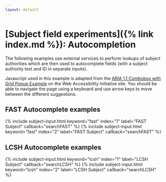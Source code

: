 ```yaml
---
layout: default
---
```


[Subject field experiments]({% link index.md %}): Autocompletion
================================================================

The following examples use external services to perform lookups of subject authorities which are then used to autocomplete fields (with a subject authority text and ID in separate inputs).

Javascript used in this example is adapted from the [ARIA 1.1 Combobox with Grid Popup Example](https://www.w3.org/TR/wai-aria-practices/examples/combobox/aria1.1pattern/grid-combo.html) on the Web Accessibility Initiative site. You should be able to navigate the page using a keyboard and use arrow keys to move between the different suggestions.

FAST Autocomplete examples
--------------------------

{% include subject-input.html keyword="fast" index="1" label="FAST Subject" callback="searchFAST" %}
{% include subject-input.html keyword="fast" index="2" label="FAST Subject" callback="searchFAST" %}

LCSH Autocomplete examples
--------------------------

{% include subject-input.html keyword="lcsh" index="1" label="LCSH Subject" callback="searchLCSH" %}
{% include subject-input.html keyword="lcsh" index="2" label="LCSH Subject" callback="searchLCSH" %}
